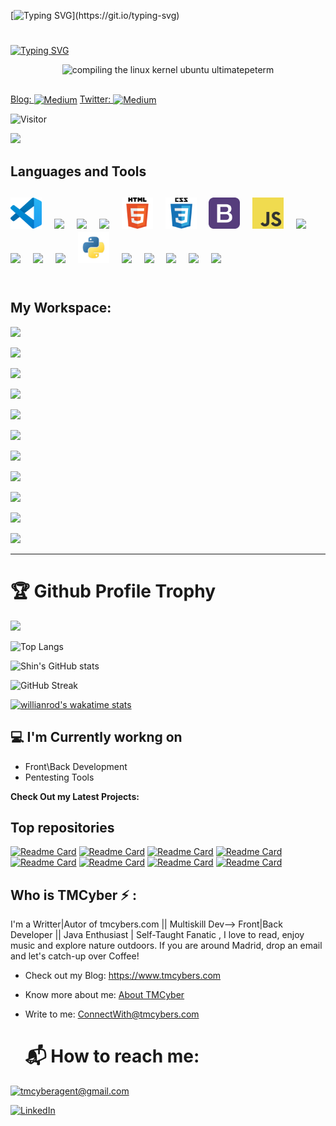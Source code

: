 [![Typing SVG](https://readme-typing-svg.herokuapp.com?font=Courier+new&color=%23808080&size=40&width=800&duration=6969&lines=Hi+There+im+TMCyber!)](https://git.io/typing-svg)
# <!--<img src="" height="30px" width="30px">--> 



[![Typing SVG](https://readme-typing-svg.herokuapp.com?multiline=true&width=500&lines=Full-Stack+Web+and+App+Developer+JR++++++++++)](https://git.io/typing-svg)

<p align="center">
  <img width="92" src="<a href="https://www.freepnglogos.com/pics/linux" title=""><img src="https://www.freepnglogos.com/uploads/linux-png/compiling-the-linux-kernel-ubuntu-ultimatepeterm-31.png" width="200" alt="compiling the linux kernel ubuntu ultimatepeterm"/></a>
</p>  
<h2 align="center"> </h2>




<a href="https://tmcybers.com/" target="blank">Blog: <img align="center" src="https://cdn.jsdelivr.net/npm/simple-icons@3.0.1/icons/medium.svg" alt="Medium" height="30" width="40" /></a> <a href="https://twitter.com/Tmerisan" target="blank">Twitter: <img align="center" src="https://cdn.jsdelivr.net/npm/simple-icons@3.0.1/icons/twitter.svg" alt="Medium" height="30" width="40" /></a>

  
![Visitor](https://visitor-badge.laobi.icu/badge?page_id=/tmcybers/Freelancer-Modern-Website-2022-Project-)

![](https://komarev.com/ghpvc/?username=tmcybers)

<h2>Languages and Tools<h2> 

<div>
  <img width=50px src="https://raw.githubusercontent.com/github/explore/80688e429a7d4ef2fca1e82350fe8e3517d3494d/topics/visual-studio-code/visual-studio-code.png">&nbsp;&nbsp;&nbsp;
  <img width=50px src="https://cdn.freebiesupply.com/logos/large/2x/vim-logo-png-transparent.png">&nbsp;&nbsp;&nbsp;
  <img width=50px src="https://upload.wikimedia.org/wikipedia/commons/thumb/1/1d/PyCharm_Icon.svg/512px-PyCharm_Icon.svg.png">&nbsp;&nbsp;&nbsp;
  <img width=50px src="https://cdn.freebiesupply.com/logos/large/2x/eclipse-11-logo-png-transparent.png">&nbsp;&nbsp;&nbsp;
  <img width=50px src="https://raw.githubusercontent.com/github/explore/80688e429a7d4ef2fca1e82350fe8e3517d3494d/topics/html/html.png">&nbsp;&nbsp;&nbsp;
  <img width=50px src="https://raw.githubusercontent.com/github/explore/80688e429a7d4ef2fca1e82350fe8e3517d3494d/topics/css/css.png">&nbsp;&nbsp;&nbsp;
  <img width=50px src="https://raw.githubusercontent.com/github/explore/80688e429a7d4ef2fca1e82350fe8e3517d3494d/topics/bootstrap/bootstrap.png">&nbsp;&nbsp;&nbsp;
  <img width=50px src="https://raw.githubusercontent.com/github/explore/80688e429a7d4ef2fca1e82350fe8e3517d3494d/topics/javascript/javascript.png">&nbsp;&nbsp;&nbsp;
  <img width=50px src="https://upload.wikimedia.org/wikipedia/commons/thumb/a/a7/React-icon.svg/2300px-React-icon.svg.png">&nbsp;&nbsp;&nbsp;
  <img width=50px src="https://github.com/mongodb-js/leaf/raw/master/dist/mongodb-leaf_512x512.png">&nbsp;&nbsp;&nbsp;
  <img width=50px src="https://seeklogo.com/images/N/nodejs-logo-FBE122E377-seeklogo.com.png">&nbsp;&nbsp;&nbsp;
  <img width=50px src="https://www.freepnglogos.com/uploads/logo-mysql-png/logo-mysql-mysql-logo-png-images-are-download-crazypng-21.png">&nbsp;&nbsp;&nbsp;
  <img width=50px src="https://raw.githubusercontent.com/github/explore/80688e429a7d4ef2fca1e82350fe8e3517d3494d/topics/python/python.png">&nbsp;&nbsp;&nbsp;
  <img width=50px src="https://upload.wikimedia.org/wikipedia/commons/1/18/C_Programming_Language.svg">&nbsp;&nbsp;&nbsp;
  <img width=50px src="https://brandslogos.com/wp-content/uploads/images/large/java-logo-1.png">&nbsp;&nbsp;&nbsp;
  <img width=50px src="https://cdn.icon-icons.com/icons2/1381/PNG/512/rstudio_94807.png">&nbsp;&nbsp;&nbsp;
  <img width=50px src="https://upload.wikimedia.org/wikipedia/commons/thumb/5/5f/Windows_logo_-_2012.svg/2048px-Windows_logo_-_2012.svg.png">&nbsp;&nbsp;&nbsp;
  <img width=50px src="https://cdn-icons-png.flaticon.com/512/518/518713.png">&nbsp;&nbsp;&nbsp;
</div>

</br>



## My Workspace:

[<img height=40 src="https://img.shields.io/badge/Linux-Ubuntu%20Jammy%20Jellyfish-red?style=for-the-badge&logo=appveyor">]()</br>

[<img height=40 src="https://img.shields.io/badge/ArchCraft-OPENBOX%7C%7CBSPWM-red?style=for-the-badge&logo=appveyor">](https://archcraft.io/)</br>

[<img height=40 src="https://img.shields.io/badge/Acer-NITRO%205%20%5BNitroSense%5D-red?style=for-the-badge&logo=appveyor">]()</br>

[<img height=40 src="https://img.shields.io/badge/Intel%C2%AE%20Core%E2%84%A2-i7%208Gen-red?style=for-the-badge&logo=appveyor">]()</br>

[<img height=40 src="https://img.shields.io/badge/Kingston-DRAM%2024Gb%20%202667%20Mhz-red?style=for-the-badge&logo=appveyor">]()</br>

[<img height=40 src="https://img.shields.io/badge/GeForce%20GTX%201050-4%20GB-red?style=for-the-badge&logo=appveyor">]()</br>

[<img height=40 src="https://img.shields.io/badge/Kingston-SSD%20SATA%20A400%201.92TB%20500MB%2Fs-red?style=for-the-badge&logo=appveyor">]()</br>

[<img height=40 src="https://img.shields.io/badge/Lenovo-ThinkPad%20i5%20Slim--Edition-red?style=for-the-badge&logo=appveyor">]()</br>

[<img height=40 src="https://img.shields.io/badge/Kingston-SSD%20SATA%20A400%20256GB%20350MB%2Fs-red?style=for-the-badge&logo=appveyor">]()</br>

[<img height=40 src="https://img.shields.io/badge/Kingston-DRAM%208Gb%20%202667%20Mhz-red?style=for-the-badge&logo=appveyor">]()</br>

[<img height=40 src="https://img.shields.io/badge/Keychron%20K2-Mechanical%20Keyboard%20Gateron-red?style=for-the-badge&logo=appveyor">]()</br>


---

   

<h1>🏆 Github Profile Trophy</h1>

<img width=800 src="https://github-profile-trophy.vercel.app/?username=tmcybers&column=9&theme=gruvbox&no-frame=true"/>
 
  
   
![Top Langs](https://github-readme-stats.vercel.app/api/top-langs/?username=tmcybers&layout=compact)

    
![Shin's GitHub stats](https://github-readme-stats.vercel.app/api?username=tmcybers&show_icons=true&theme=tokyonight)

![GitHub Streak](https://github-readme-streak-stats.herokuapp.com?user=tmcybers&theme=neon-palenight&hide_border=true)
  
[![willianrod's wakatime stats](https://github-readme-stats.vercel.app/api/wakatime?username=tmcyber)](https://github.com/anuraghazra/github-readme-stats)



<h2>💻 I'm Currently workng on</h2>

- Front\Back Development
- Pentesting Tools



__Check Out my Latest Projects:__


## Top repositories

[![Readme Card](https://github-readme-stats.vercel.app/api/pin/?username=tmcybers&repo=Blog-del-Vino-Brand-Modern-Website-2022-Project&theme=github_dark)](https://github.com/kevinfengcs88/wavedash)
[![Readme Card](https://github-readme-stats.vercel.app/api/pin/?username=tmcybers&repo=FrontEnd-Store-Online-Shop-Modern-Webpage-2022-Project&theme=github_dark)](https://github.com/kevinfengcs88/vim-guide)
[![Readme Card](https://github-readme-stats.vercel.app/api/pin/?username=tmcybers&repo=Freelancer-Modern-Website-2022-Project-&theme=github_dark)](https://github.com/kevinfengcs88/kahoot-monkey)
[![Readme Card](https://github-readme-stats.vercel.app/api/pin/?username=tmcybers&repo=Academy-Modern-Webpage-2022-Project-&theme=github_dark)](https://github.com/kevinfengcs88/kevinfeng.ga)
[![Readme Card](https://github-readme-stats.vercel.app/api/pin/?username=tmcybers&repo=BACKDOOR-LABORATORIO-&theme=github_dark)](https://github.com/kevinfengcs88/monkaly)
[![Readme Card](https://github-readme-stats.vercel.app/api/pin/?username=tmcybers&repo=KEYLOGGER-LABORATORIO-&theme=github_dark)](https://github.com/kevinfengcs88/osrs-projects)
[![Readme Card](https://github-readme-stats.vercel.app/api/pin/?username=tmcybers&repo=ETHICAL-HACKER-WORK-ENVIRONMENT-V2-2022&theme=github_dark)](https://github.com/kevinfengcs88/piercetheheavens.ga)
[![Readme Card](https://github-readme-stats.vercel.app/api/pin/?username=tmcybers&repo=REVERSE_SHELL-CON-NCAT&theme=github_dark)](https://github.com/kevinfengcs88/morse-learner)



## Who is TMCyber  :zap: :

I'm a Writter|Autor of tmcybers.com || Multiskill Dev--> Front|Back Developer || Java Enthusiast | Self-Taught Fanatic , I love to read, enjoy music and explore nature outdoors. If you are around Madrid, drop an email and let's catch-up over Coffee!

* Check out my Blog: https://www.tmcybers.com
- Know more about me: [About TMCyber](https://tmcybers.com/)
- Write to me: [ConnectWith@tmcybers.com](mailto:tmcyberagent@gmail.com)



  # :mailbox_with_mail: How to reach me:
  
<a href="mailto:tmcyberagent@gmail.com">![tmcyberagent@gmail.com](https://img.shields.io/badge/Gmail-D14836?style=for-the-badge&logo=gmail&logoColor=white)</a>

<a href="<https://www.linkedin.com/in/antonmerisan>">![LinkedIn](https://img.shields.io/badge/LinkedIn-0077B5?style=for-the-badge&logo=linkedin&logoColor=white)</a>

















